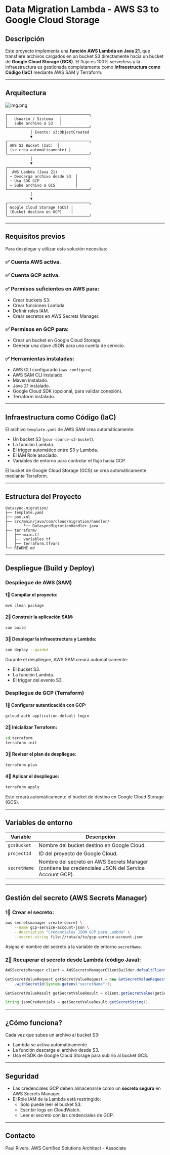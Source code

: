 # Data Migration Lambda - AWS S3 to Google Cloud Storage

## Descripción

Este proyecto implementa una **función AWS Lambda en Java 21**, que transfiere archivos cargados en un bucket S3 directamente hacia un bucket de **Google Cloud Storage (GCS)**. El flujo es 100% serverless y la infraestructura es gestionada completamente como **Infraestructura como Código (IaC)** mediante AWS SAM y Terraform.

---

## Arquitectura

![img.png](img.png)

```plaintext
┌────────────────────────────────────┐
│   Usuario / Sistema   │
│   sube archivo a S3   │
└────────────────────────────────────┘
           │ Evento: s3:ObjectCreated
           ▼
┌────────────────────────────────────┐
│ AWS S3 Bucket (IaC)  │
│ (se crea automáticamente) │
└────────────────────────────────────┘
           │
           ▼
┌────────────────────────────────────┐
│  AWS Lambda (Java 21)  │
│ ─ Descarga archivo desde S3  │
│ ─ Usa SDK GCP                │
│ ─ Sube archivo a GCS         │
└────────────────────────────────────┘
           │
           ▼
┌────────────────────────────────────┐
│ Google Cloud Storage (GCS) │
│ (Bucket destino en GCP)    │
└────────────────────────────────────┘
```

---

## Requisitos previos

Para desplegar y utilizar esta solución necesitas:

### ✅ Cuenta AWS activa.

### ✅ Cuenta GCP activa.

### ✅ Permisos suficientes en AWS para:

- Crear buckets S3.
- Crear funciones Lambda.
- Definir roles IAM.
- Crear secretos en AWS Secrets Manager.

### ✅ Permisos en GCP para:

- Crear un bucket en Google Cloud Storage.
- Generar una clave JSON para una cuenta de servicio.

### ✅ Herramientas instaladas:

- AWS CLI configurado (`aws configure`).
- AWS SAM CLI instalado.
- Maven instalado.
- Java 21 instalado.
- Google Cloud SDK (opcional, para validar conexión).
- Terraform instalado.

---

## Infraestructura como Código (IaC)

El archivo `template.yaml` de AWS SAM crea automáticamente:

- Un bucket S3 (`your-source-s3-bucket`).
- La función Lambda.
- El trigger automático entre S3 y Lambda.
- El IAM Role asociado.
- Variables de entorno para controlar el flujo hacia GCP.

El bucket de Google Cloud Storage (GCS) se crea automáticamente mediante Terraform.

---

## Estructura del Proyecto

```plaintext
datasync-migration/
├── template.yaml
├── pom.xml
├── src/main/java/com/cloud/migration/handler/
│       └── DatasyncMigrationHandler.java
├── terraform/
│   ├── main.tf
│   ├── variables.tf
│   ├── terraform.tfvars
└── README.md
```

---

## Despliegue (Build y Deploy)

### Despliegue de AWS (SAM)

#### 1⃣ Compilar el proyecto:

```bash
mvn clean package
```

#### 2⃣ Construir la aplicación SAM:

```bash
sam build
```

#### 3⃣ Desplegar la infraestructura y Lambda:

```bash
sam deploy --guided
```

Durante el despliegue, AWS SAM creará automáticamente:

- El bucket S3.
- La función Lambda.
- El trigger del evento S3.

### Despliegue de GCP (Terraform)

#### 1⃣ Configurar autenticación con GCP:

```bash
gcloud auth application-default login
```

#### 2⃣ Inicializar Terraform:

```bash
cd terraform
terraform init
```

#### 3⃣ Revisar el plan de despliegue:

```bash
terraform plan
```

#### 4⃣ Aplicar el despliegue:

```bash
terraform apply
```

Esto creará automáticamente el bucket de destino en Google Cloud Storage (GCS).

---

## Variables de entorno

| Variable     | Descripción                                                                                         |
| ------------ | --------------------------------------------------------------------------------------------------- |
| `gcsBucket`  | Nombre del bucket destino en Google Cloud.                                                          |
| `projectId`  | ID del proyecto de Google Cloud.                                                                    |
| `secretName` | Nombre del secreto en AWS Secrets Manager (contiene las credenciales JSON del Service Account GCP). |

---

## Gestión del secreto (AWS Secrets Manager)

### 1⃣ Crear el secreto:

```bash
aws secretsmanager create-secret \
    --name gcp-service-account-json \
    --description "Credenciales JSON GCP para Lambda" \
    --secret-string file://ruta/a/tu/gcp-service-account.json
```

Asigna el nombre del secreto a la variable de entorno `secretName`.

### 2⃣ Recuperar el secreto desde Lambda (código Java):

```java
AWSSecretsManager client = AWSSecretsManagerClientBuilder.defaultClient();

GetSecretValueRequest getSecretValueRequest = new GetSecretValueRequest()
    .withSecretId(System.getenv("secretName"));

GetSecretValueResult getSecretValueResult = client.getSecretValue(getSecretValueRequest);

String jsonCredentials = getSecretValueResult.getSecretString();
```

---

## ¿Cómo funciona?

Cada vez que subes un archivo al bucket S3:

- Lambda se activa automáticamente.
- La función descarga el archivo desde S3.
- Usa el SDK de Google Cloud Storage para subirlo al bucket GCS.

---

## Seguridad

- Las credenciales GCP deben almacenarse como un **secreto seguro** en AWS Secrets Manager.
- El Role IAM de la Lambda está restringido:
  - Solo puede leer el bucket S3.
  - Escribir logs en CloudWatch.
  - Leer el secreto con las credenciales de GCP.

---

## Contacto

Paul Rivera.
AWS Certified Solutions Architect - Associate
